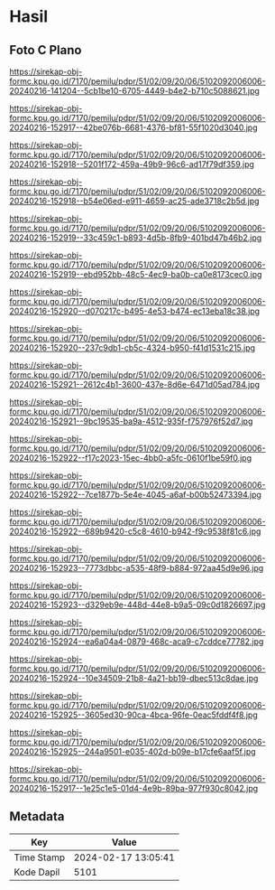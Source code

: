 # Hasil

## Foto C Plano

https://sirekap-obj-formc.kpu.go.id/7170/pemilu/pdpr/51/02/09/20/06/5102092006006-20240216-141204--5cb1be10-6705-4449-b4e2-b710c5088621.jpg

https://sirekap-obj-formc.kpu.go.id/7170/pemilu/pdpr/51/02/09/20/06/5102092006006-20240216-152917--42be076b-6681-4376-bf81-55f1020d3040.jpg

https://sirekap-obj-formc.kpu.go.id/7170/pemilu/pdpr/51/02/09/20/06/5102092006006-20240216-152918--5201f172-459a-49b9-96c6-ad17f79df359.jpg

https://sirekap-obj-formc.kpu.go.id/7170/pemilu/pdpr/51/02/09/20/06/5102092006006-20240216-152918--b54e06ed-e911-4659-ac25-ade3718c2b5d.jpg

https://sirekap-obj-formc.kpu.go.id/7170/pemilu/pdpr/51/02/09/20/06/5102092006006-20240216-152919--33c459c1-b893-4d5b-8fb9-401bd47b46b2.jpg

https://sirekap-obj-formc.kpu.go.id/7170/pemilu/pdpr/51/02/09/20/06/5102092006006-20240216-152919--ebd952bb-48c5-4ec9-ba0b-ca0e8173cec0.jpg

https://sirekap-obj-formc.kpu.go.id/7170/pemilu/pdpr/51/02/09/20/06/5102092006006-20240216-152920--d070217c-b495-4e53-b474-ec13eba18c38.jpg

https://sirekap-obj-formc.kpu.go.id/7170/pemilu/pdpr/51/02/09/20/06/5102092006006-20240216-152920--237c9db1-cb5c-4324-b950-f41d1531c215.jpg

https://sirekap-obj-formc.kpu.go.id/7170/pemilu/pdpr/51/02/09/20/06/5102092006006-20240216-152921--2612c4b1-3600-437e-8d6e-6471d05ad784.jpg

https://sirekap-obj-formc.kpu.go.id/7170/pemilu/pdpr/51/02/09/20/06/5102092006006-20240216-152921--9bc19535-ba9a-4512-935f-f757976f52d7.jpg

https://sirekap-obj-formc.kpu.go.id/7170/pemilu/pdpr/51/02/09/20/06/5102092006006-20240216-152922--f17c2023-15ec-4bb0-a5fc-0610f1be59f0.jpg

https://sirekap-obj-formc.kpu.go.id/7170/pemilu/pdpr/51/02/09/20/06/5102092006006-20240216-152922--7ce1877b-5e4e-4045-a6af-b00b52473394.jpg

https://sirekap-obj-formc.kpu.go.id/7170/pemilu/pdpr/51/02/09/20/06/5102092006006-20240216-152922--689b9420-c5c8-4610-b942-f9c9538f81c6.jpg

https://sirekap-obj-formc.kpu.go.id/7170/pemilu/pdpr/51/02/09/20/06/5102092006006-20240216-152923--7773dbbc-a535-48f9-b884-972aa45d9e96.jpg

https://sirekap-obj-formc.kpu.go.id/7170/pemilu/pdpr/51/02/09/20/06/5102092006006-20240216-152923--d329eb9e-448d-44e8-b9a5-09c0d1826697.jpg

https://sirekap-obj-formc.kpu.go.id/7170/pemilu/pdpr/51/02/09/20/06/5102092006006-20240216-152924--ea6a04a4-0879-468c-aca9-c7cddce77782.jpg

https://sirekap-obj-formc.kpu.go.id/7170/pemilu/pdpr/51/02/09/20/06/5102092006006-20240216-152924--10e34509-21b8-4a21-bb19-dbec513c8dae.jpg

https://sirekap-obj-formc.kpu.go.id/7170/pemilu/pdpr/51/02/09/20/06/5102092006006-20240216-152925--3605ed30-90ca-4bca-96fe-0eac5fddf4f8.jpg

https://sirekap-obj-formc.kpu.go.id/7170/pemilu/pdpr/51/02/09/20/06/5102092006006-20240216-152925--244a9501-e035-402d-b09e-b17cfe6aaf5f.jpg

https://sirekap-obj-formc.kpu.go.id/7170/pemilu/pdpr/51/02/09/20/06/5102092006006-20240216-152917--1e25c1e5-01d4-4e9b-89ba-977f930c8042.jpg


## Metadata

| Key        | Value               |
| ---------- | ------------------- |
| Time Stamp | 2024-02-17 13:05:41 |
| Kode Dapil | 5101                |



